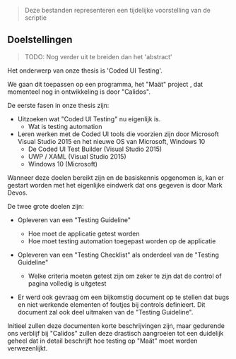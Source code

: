 >Deze bestanden representeren een tijdelijke voorstelling van de scriptie

## Doelstellingen

>TODO: Nog verder uit te breiden dan het 'abstract'
 
Het onderwerp van onze thesis is 'Coded UI Testing'.

We gaan dit toepassen op een programma, het "Maät" project , dat momenteel nog in ontwikkeling is door "Calidos".

De eerste fasen in onze thesis zijn:

* Uitzoeken wat "Coded UI Testing" nu eigenlijk is.
  * Wat is testing automation
* Leren werken met de Coded UI tools die voorzien zijn door Microsoft Visual Studio 2015 en het nieuwe OS van Microsoft, Windows 10 
  * De Coded UI Test Builder (Visual Studio 2015)
  * UWP / XAML (Visual Studio 2015)
  * Windows 10 (Microsoft)

Wanneer deze doelen bereikt zijn en de basiskennis opgenomen is, kan er gestart worden met het eigenlijke eindwerk dat ons gegeven is door Mark Devos.

De twee grote doelen zijn:

* Opleveren van een "Testing Guideline"
  * Hoe moet de applicatie getest worden
  * Hoe moet testing automation toegepast worden op de applicatie
* Opleveren van een "Testing Checklist" als onderdeel van de "Testing Guideline"
  * Welke criteria moeten getest zijn om zeker te zijn dat de control of pagina volledig is uitgetest

* Er werd ook gevraag om een bijkomstig document op te stellen dat bugs en niet werkende elementen of foutjes bij controls definieert. Dit document zal ook deel uitmaken van de "Testing Guideline".

Initieel zullen deze documenten korte beschrijvingen zijn, maar gedurende ons verblijf bij "Calidos" zullen deze drastisch aangroeien tot een duidelijk geheel dat in detail beschrijft hoe testing op "Maät" moet worden verwezenlijkt.
